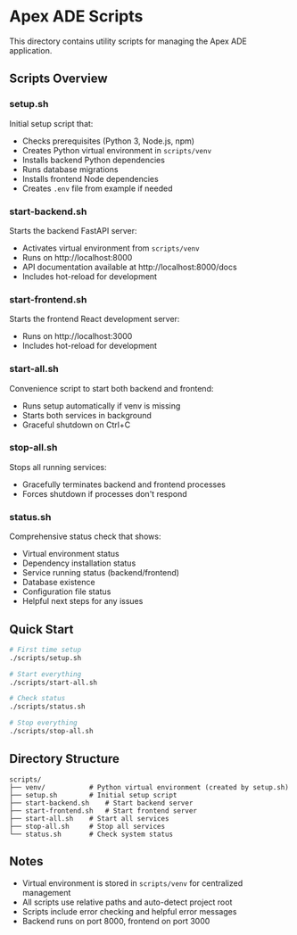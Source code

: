 # Apex ADE Scripts

This directory contains utility scripts for managing the Apex ADE application.

## Scripts Overview

### setup.sh
Initial setup script that:
- Checks prerequisites (Python 3, Node.js, npm)
- Creates Python virtual environment in `scripts/venv`
- Installs backend Python dependencies
- Runs database migrations
- Installs frontend Node dependencies
- Creates `.env` file from example if needed

### start-backend.sh
Starts the backend FastAPI server:
- Activates virtual environment from `scripts/venv`
- Runs on http://localhost:8000
- API documentation available at http://localhost:8000/docs
- Includes hot-reload for development

### start-frontend.sh
Starts the frontend React development server:
- Runs on http://localhost:3000
- Includes hot-reload for development

### start-all.sh
Convenience script to start both backend and frontend:
- Runs setup automatically if venv is missing
- Starts both services in background
- Graceful shutdown on Ctrl+C

### stop-all.sh
Stops all running services:
- Gracefully terminates backend and frontend processes
- Forces shutdown if processes don't respond

### status.sh
Comprehensive status check that shows:
- Virtual environment status
- Dependency installation status
- Service running status (backend/frontend)
- Database existence
- Configuration file status
- Helpful next steps for any issues

## Quick Start

```bash
# First time setup
./scripts/setup.sh

# Start everything
./scripts/start-all.sh

# Check status
./scripts/status.sh

# Stop everything
./scripts/stop-all.sh
```

## Directory Structure

```
scripts/
├── venv/           # Python virtual environment (created by setup.sh)
├── setup.sh        # Initial setup script
├── start-backend.sh    # Start backend server
├── start-frontend.sh   # Start frontend server
├── start-all.sh    # Start all services
├── stop-all.sh     # Stop all services
└── status.sh       # Check system status
```

## Notes

- Virtual environment is stored in `scripts/venv` for centralized management
- All scripts use relative paths and auto-detect project root
- Scripts include error checking and helpful error messages
- Backend runs on port 8000, frontend on port 3000